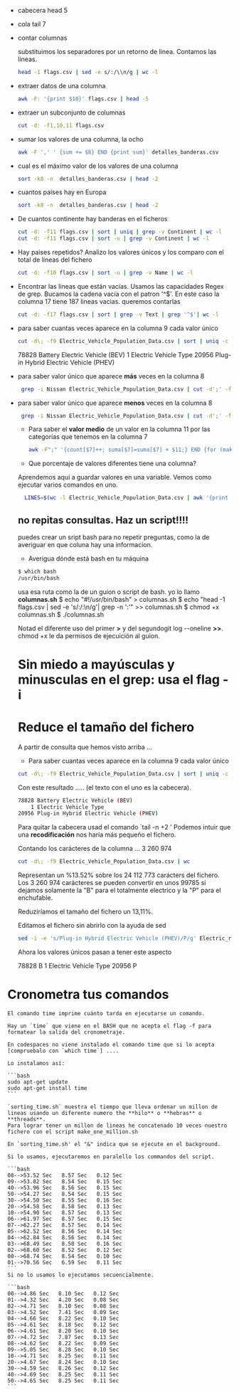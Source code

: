 + cabecera head 5 <file>
+ cola tail 7 <file>
+ contar columnas

    substituimos los separadores por un retorno de linea. Contamos las lineas.
    ```bash
    head -1 flags.csv | sed -e s/:/\\n/g | wc -l
    ```

+ extraer datos de una columna


    ```bash
    awk -F: '{print $10}' flags.csv | head -5
    ```


+ extraer un subconjunto de columnas


    ```bash
    cut -d: -f1,10,11 flags.csv
    ```


+ sumar los valores de una columna, la ocho

    ```bash
    awk -F ',' ' {sum += $8} END {print sum}' detalles_banderas.csv 
    ```

+ cual es el máximo valor de los valores de una columna

    ```bash
    sort -k8 -n  detalles_banderas.csv | head -2
    ```

+ cuantos paises hay en Europa
    ```bash
    sort -k8 -n  detalles_banderas.csv | head -2
    ```

+ De cuantos continente hay banderas en el ficheros

    ```bash
    cut -d: -f11 flags.csv | sort | uniq | grep -v Continent | wc -l
    cut -d: -f11 flags.csv | sort -u | grep -v Continent | wc -l
    ```
+ Hay paises repetidos?
    Analizo los valores únicos y los comparo con el total de líneas del fichero
    ```bash
    cut -d: -f10 flags.csv | sort -u | grep -v Name | wc -l
    ```

+ Encontrar las lineas que están vacías. 
    Usamos las capacidades Regex de grep. Bucamos la cadena vacía con el patron '^$'.
    En este caso la columna 17 tiene 187 lineas vacias. queremos contarlas

    ```bash
    cut -d: -f17 flags.csv | sort | grep -v Text | grep '^$'| wc -l
    ```    

+ para saber cuantas veces aparece en la columna 9 cada valor único

    ```bash
    cut -d\; -f9 Electric_Vehicle_Population_Data.csv | sort | uniq -c
    ```

    78828 Battery Electric Vehicle (BEV)
        1 Electric Vehicle Type
    20956 Plug-in Hybrid Electric Vehicle (PHEV)


     

+ para saber valor único que aparece **más** veces en la columna 8
    ```bash
     grep -i Nissan Electric_Vehicle_Population_Data.csv | cut -d';' -f8 | sort | uniq -c | sort -t' ' -k1 -r | head -1
    ```   

+ para saber valor único que aparece **menos** veces en la columna 8
    ```bash
     grep -i Nissan Electric_Vehicle_Population_Data.csv | cut -d';' -f8 | sort | uniq -c | sort -t' ' -k1  | head -1
    ```  

  + Para saber el **valor medio** de un valor en la columna 11 por las categorías que tenemos en la columna 7

    ```bash
    awk -F";" '{count[$7]++; suma[$7]=suma[$7] + $11;} END {for (make in count) print make, suma[make]/count[make]}' datos.csv
    ``` 

  + Que porcentaje de valores diferentes tiene una columna?
  
  Aprendemos aquí a guardar valores en una variable.
  Vemos como ejecutar varios comandos en uno.
  ```bash
    LINES=$(wc -l Electric_Vehicle_Population_Data.csv | awk '{print $1}');DISTINCT=$(cut -d\; -f1 Electric_Vehicle_Population_Data.csv | uniq | wc -l  )  ;PERCENT=$(bc <<< "scale=2; $DISTINCT / $LINES * 100") ; echo "$(head -1 Electric_Vehicle_Population_Data.csv | cut -d\; -f1) tiene $DISTINCT valores distintos de un total de $LINES registros.Esto representa $PERCENT%"
    ``` 




    ## no repitas consultas. Haz un script!!!!

    puedes crear un sript bash para no repetir preguntas, como la de averiguar en que coluna hay una informacion.

    + Averigua dónde está bash en tu máquina 
    ```bash
    $ which bash
    /usr/bin/bash
    ```
    usa esa ruta como la  de un guion o script de bash. yo lo llamo **columnas.sh**
    $ echo "#\!/usr/bin/bash" > columnas.sh
    $ echo "head -1 flags.csv | sed -e 's/:/:\n/g'| grep -n ':'" >> columnas.sh
    $ chmod +x columnas.sh
    $ ./columnas.sh

    Notad el diferente uso del primer **>** y del segundogit log --oneline **>>**.
    chmod +x le da permisos de ejecuición al guion.

    # Sin miedo a mayúsculas y minusculas en el grep: usa el flag -i



    # Reduce el tamaño del fichero

    A partir de consulta que hemos visto arriba ...
    + Para saber cuantas veces aparece en la columna 9 cada valor único

    ```bash
    cut -d\; -f9 Electric_Vehicle_Population_Data.csv | sort | uniq -c
    ```
    Con este resultado ..... (el texto con el uno es la cabecera). 
    

    ```bash
    78828 Battery Electric Vehicle (BEV)
        1 Electric Vehicle Type
    20956 Plug-in Hybrid Electric Vehicle (PHEV)
    ```
    Para quitar la cabecera usad el comando `tail -n +2 <fichero>'
    Podemos intuir que una **recodificación** nos haría más pequeño el fichero.
    
    Contando los carácteres de la columna ... 3 260 974
    
    ``` bash
    cut -d\; -f9 Electric_Vehicle_Population_Data.csv | wc
    ```

    Representan un %13.52% sobre los 24 112 773 carácters del fichero. 
    Los 3 260 974 carácteres se pueden convertir en unos 99785 si dejamos solamente la "B" para el totalmente electrico y la "P" para el enchufable. 

    Reduziríamos el tamaño del fichero un 13,11%.

    Editamos el fichero sin abrirlo con la ayuda de sed
    
    ```bash
    sed -i -e 's/Plug-in Hybrid Electric Vehicle (PHEV)/P/g' Electric_reduccion_1.csv 
    ```

    Ahora los valores únicos pasan a tener este aspecto

    78828 B
      1 Electric Vehicle Type
    20956 P


# Cronometra tus comandos

    El comando time imprime cuánto tarda en ejecutarse un comando.
    
    Hay un `time` que viene en el BASH que no acepta el flag -f para formatear la salida del cronometraje.

    En codespaces no viene instalado el comando time que si lo acepta [compruebalo con `which time`] ....

    Lo instalamos así:

    ```bash
    sudo apt-get update
    sudo apt-get install time
    ```

    `sorting_time.sh` muestra el tiempo que lleva ordenar un millon de lineas usando un diferente numero the **hilo** o **hebras** o **threads**.
    Para lograr tener un millon de lineas he concatenado 10 veces nuestro fichero con el script make_one_million.sh

    En `sorting_time.sh' el "&" indica que se ejecute en el background. 
    
    Si lo usamos, ejecutaremos en paralello los commandos del script. 

    ```bash
    08-->53.52 Sec   8.57 Sec   0.12 Sec  
    09-->53.82 Sec   8.54 Sec   0.15 Sec  
    40-->53.96 Sec   8.56 Sec   0.15 Sec  
    50-->54.27 Sec   8.54 Sec   0.15 Sec  
    30-->54.50 Sec   8.55 Sec   0.16 Sec  
    20-->54.58 Sec   8.58 Sec   0.13 Sec  
    10-->54.90 Sec   8.57 Sec   0.13 Sec  
    06-->61.97 Sec   8.57 Sec   0.15 Sec  
    07-->62.27 Sec   8.57 Sec   0.14 Sec  
    05-->62.52 Sec   8.56 Sec   0.14 Sec  
    04-->62.84 Sec   8.56 Sec   0.14 Sec  
    03-->68.49 Sec   8.50 Sec   0.16 Sec  
    02-->68.60 Sec   8.52 Sec   0.12 Sec  
    00-->68.74 Sec   8.54 Sec   0.10 Sec  
    01-->70.56 Sec   6.59 Sec   0.11 Sec  
    ```
    Si no lo usamos lo ejecutamos secuencialmente.
    
    ```bash
    00-->4.86 Sec   8.10 Sec   0.12 Sec  
    01-->4.32 Sec   4.20 Sec   0.08 Sec  
    02-->4.71 Sec   8.10 Sec   0.08 Sec  
    03-->4.52 Sec   7.41 Sec   0.09 Sec  
    04-->4.66 Sec   8.22 Sec   0.10 Sec  
    05-->4.61 Sec   8.18 Sec   0.12 Sec  
    06-->4.61 Sec   8.20 Sec   0.10 Sec  
    07-->4.72 Sec   7.87 Sec   0.13 Sec  
    08-->4.62 Sec   8.22 Sec   0.09 Sec  
    09-->5.05 Sec   8.28 Sec   0.10 Sec  
    10-->4.71 Sec   8.25 Sec   0.11 Sec  
    20-->4.67 Sec   8.24 Sec   0.10 Sec  
    30-->4.59 Sec   8.26 Sec   0.12 Sec  
    40-->4.69 Sec   8.25 Sec   0.11 Sec  
    50-->4.65 Sec   8.25 Sec   0.11 Sec  
    ```



